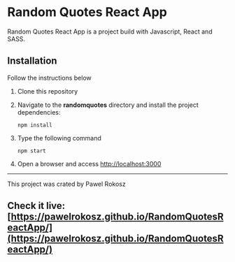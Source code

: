 # Random Quotes React App

Random Quotes React App is a project build with Javascript, React and SASS.

## Installation

Follow the instructions below

1. Clone this repository

1. Navigate to the **randomquotes** directory and install the project dependencies:

    ```
    npm install
    ```

1. Type the following command

    ```
    npm start
    ```


1. Open a browser and access [http://localhost:3000](http://localhost:3000)

----------
This project was crated by Pawel Rokosz
## Check it live: [https://pawelrokosz.github.io/RandomQuotesReactApp/](https://pawelrokosz.github.io/RandomQuotesReactApp/)
